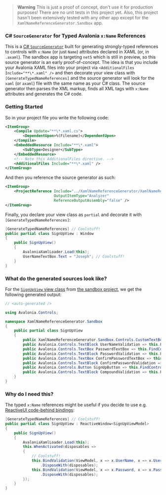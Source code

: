 > **Warning** This is just a proof of concept, don't use it for production purposes! There are no unit tests in this project yet. Also, this project hasn't been extensively tested with any other app except for the `XamlNameReferenceGenerator.Sandbox` app.

### C# `SourceGenerator` for Typed Avalonia `x:Name` References 

This is a [C# `SourceGenerator`](https://devblogs.microsoft.com/dotnet/introducing-c-source-generators/) built for generating strongly-typed references to controls with `x:Name` (or just `Name`) attributes declared in XAML (or, in `.axaml`). The sandbox app is targeting `net5` which is still in preview, so this source generator is an early proof-of-concept. The idea is that you include your Avalonia XAML files into your project via `<AdditionalFiles Include="**\*.xaml" />` and then decorate your view class with `[GenerateTypedNameReferences]` and the source generator will look for the `xaml` (or `axaml`) file with the same name as your C# class. The source generator then parses the XML markup, finds all XML tags with `x:Name` attributes and generates the C# code.

### Getting Started

So in your project file you write the following code:

```xml
<ItemGroup>
    <Compile Update="**\*.xaml.cs">
        <DependentUpon>%(Filename)</DependentUpon>
    </Compile>
    <EmbeddedResource Include="**\*.xaml">
        <SubType>Designer</SubType>
    </EmbeddedResource>
    <!-- Note this AdditionalFiles directive. -->
    <AdditionalFiles Include="**\*.xaml" />
</ItemGroup>
```

And then you reference the source generator as such:

```xml
<ItemGroup>
    <ProjectReference Include="../XamlNameReferenceGenerator/XamlNameReferenceGenerator.csproj"
                      OutputItemType="Analyzer"
                      ReferenceOutputAssembly="false" />
</ItemGroup>
```

Finally, you declare your view class as `partial` and decorate it with `[GenerateTypedNameReferences]`:

```cs
[GenerateTypedNameReferences] // Coolstuff!
public partial class SignUpView : Window
{
    public SignUpView()
    {
        AvaloniaXamlLoader.Load(this);
        UserNameTextBox.Text = "Joseph"; // Coolstuff!
    }
}
```

### What do the generated sources look like?

For the [`SignUpView` view class](https://github.com/worldbeater/XamlNameReferenceGenerator/blob/main/XamlNameReferenceGenerator.Sandbox/SignUpView.xaml#L6) from [the sandbox project](https://github.com/worldbeater/XamlNameReferenceGenerator/tree/main/XamlNameReferenceGenerator.Sandbox), we get the following generated output:

```cs
// <auto-generated />

using Avalonia.Controls;

namespace XamlNameReferenceGenerator.Sandbox
{
    public partial class SignUpView
    {
        public XamlNameReferenceGenerator.Sandbox.Controls.CustomTextBox UserNameTextBox => this.FindControl<XamlNameReferenceGenerator.Sandbox.Controls.CustomTextBox>("UserNameTextBox");
        public Avalonia.Controls.TextBlock UserNameValidation => this.FindControl<Avalonia.Controls.TextBlock>("UserNameValidation");
        public Avalonia.Controls.TextBox PasswordTextBox => this.FindControl<Avalonia.Controls.TextBox>("PasswordTextBox");
        public Avalonia.Controls.TextBlock PasswordValidation => this.FindControl<Avalonia.Controls.TextBlock>("PasswordValidation");
        public Avalonia.Controls.TextBox ConfirmPasswordTextBox => this.FindControl<Avalonia.Controls.TextBox>("ConfirmPasswordTextBox");
        public Avalonia.Controls.TextBlock ConfirmPasswordValidation => this.FindControl<Avalonia.Controls.TextBlock>("ConfirmPasswordValidation");
        public Avalonia.Controls.Button SignUpButton => this.FindControl<Avalonia.Controls.Button>("SignUpButton");
        public Avalonia.Controls.TextBlock CompoundValidation => this.FindControl<Avalonia.Controls.TextBlock>("CompoundValidation");   
    }
}
```

### Why do I need this?

The typed `x:Name` references might be useful if you decide to use e.g. [ReactiveUI code-behind bindings](https://www.reactiveui.net/docs/handbook/data-binding/):

```cs
[GenerateTypedNameReferences] // Coolstuff!
public partial class SignUpView : ReactiveWindow<SignUpViewModel>
{
    public SignUpView()
    {
        AvaloniaXamlLoader.Load(this);
        this.WhenActivated(disposables =>
        {
            // Coolstuff!
            this.BindValidation(ViewModel, x => x.UserName, x => x.UserNameValidation.Text)
                .DisposeWith(disposables);
            this.BindValidation(ViewModel, x => x.Password, x => x.PasswordValidation.Text)
                .DisposeWith(disposables);
        });
    }
}
```


